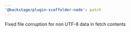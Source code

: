 ```yaml
---
'@backstage/plugin-scaffolder-node': patch
---
```


Fixed file corruption for non UTF-8 data in fetch contents
